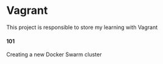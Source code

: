 # Vagrant
This project is responsible to store my learning with Vagrant


#### 101
Creating a new Docker Swarm cluster 
